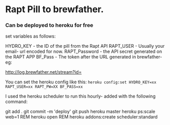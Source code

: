 # Rapt Pill to brewfather. 

### Can be deployed to heroku for free

set variables as follows:

HYDRO_KEY - the ID of the pill from the Rapt API
RAPT_USER - Usually your email- url encoded for now. 
RAPT_Password - the API secret generated on the RAPT APP
BF_Pass - The token after the URL generated in brewfather- eg:

http://log.brewfather.net/stream?id=<THIS TOKEN HERE>

You can set the heroku config like this:
``heroku config:set HYDRO_KEY=xx RAPT_USER=xx RAPT_PW=XX BF_PASS=xx``

I used the heroku scheduler to run this hourly- added with the following command:

git add .
git commit -m 'deploy'
git push heroku master
heroku ps:scale web=1
REM heroku open
REM heroku addons:create scheduler:standard
